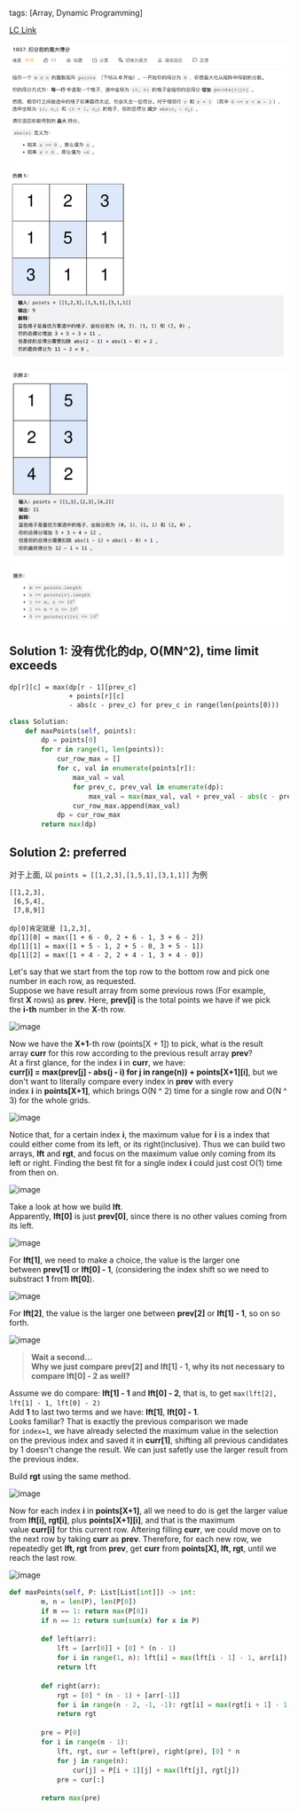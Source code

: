 tags: [Array, Dynamic Programming]

[LC Link](https://leetcode.cn/problems/maximum-number-of-points-with-cost/)

![](https://raw.githubusercontent.com/emmableu/image/master/202207220043952.png)

![](https://raw.githubusercontent.com/emmableu/image/master/202207220048757.png)

## Solution 1: 没有优化的dp, O(MN^2), time limit exceeds
```
dp[r][c] = max(dp[r - 1][prev_c]
			   + points[r][c]
			   - abs(c - prev_c) for prev_c in range(len(points[0)))
```

```python
class Solution:
	def maxPoints(self, points):
		dp = points[0]
		for r in range(1, len(points)):
			cur_row_max = []
			for c, val in enumerate(points[r]):
				max_val = val
				for prev_c, prev_val in enumerate(dp):
					max_val = max(max_val, val + prev_val - abs(c - prev_c))
				cur_row_max.append(max_val)
			dp = cur_row_max
		return max(dp)
```


## Solution 2: preferred
对于上面, 以 `points = [[1,2,3],[1,5,1],[3,1,1]]` 为例

```
[[1,2,3],
 [6,5,4],
 [7,8,9]]
 
dp[0]肯定就是 [1,2,3],
dp[1][0] = max([1 + 6 - 0, 2 + 6 - 1, 3 + 6 - 2])
dp[1][1] = max([1 + 5 - 1, 2 + 5 - 0, 3 + 5 - 1])
dp[1][2] = max([1 + 4 - 2, 2 + 4 - 1, 3 + 4 - 0])
```


Let's say that we start from the top row to the bottom row and pick one number in each row, as requested.  
Suppose we have result array from some previous rows (For example, first **X** rows) as **prev**. Here, **prev[i]** is the total points we have if we pick the **i-th** number in the **X**-th row.

![image](https://assets.leetcode.com/users/images/8cbe8fdc-55c6-4629-9d76-acb88de4aac5_1651327285.2736592.png)

Now we have the **X+1**-th row (points[X + 1]) to pick, what is the result array **curr** for this row according to the previous result array **prev**?  
At a first glance, for the index **i** in **curr**, we have:  
**curr[i] = max(prev[j] - abs(j - i) for j in range(n)) + points[X+1][i]**, but we don't want to literally compare every index in **prev** with every index **i** in **points[X+1]**, which brings O(N ^ 2) time for a single row and O(N ^ 3) for the whole grids.

![image](https://assets.leetcode.com/users/images/1f076567-5fbc-4203-af98-1d463e4722ee_1651327294.0604868.png)

Notice that, for a certain index **i**, the maximum value for **i** is a index that could either come from its left, or its right(inclusive). Thus we can build two arrays, **lft** and **rgt**, and focus on the maximum value only coming from its left or right. Finding the best fit for a single index **i** could just cost O(1) time from then on.

![image](https://assets.leetcode.com/users/images/19088d33-9447-4727-8728-514f0c7f041f_1651327304.4782481.png)

Take a look at how we build **lft**.  
Apparently, **lft[0]** is just **prev[0]**, since there is no other values coming from its left.

![image](https://assets.leetcode.com/users/images/a86e7828-0495-4ab7-a753-f3a0819fe642_1651327321.5416875.png)

For **lft[1]**, we need to make a choice, the value is the larger one between **prev[1]** or **lft[0] - 1**, (considering the index shift so we need to substract **1** from **lft[0]**).

![image](https://assets.leetcode.com/users/images/dee3e134-d5fc-4140-a4d4-43dfd0d0785a_1651327334.5943615.png)

For **lft[2]**, the value is the larger one between **prev[2]** or **lft[1] - 1**, so on so forth.

![image](https://assets.leetcode.com/users/images/2922aa49-05e2-4618-817d-34617be30389_1651327340.3885162.png)

> **Wait a second...**  
> **Why we just compare prev[2] and lft[1] - 1, why its not necessary to compare lft[0] - 2 as well?**

Assume we do compare: **lft[1] - 1** and **lft[0] - 2**, that is, to get `max(lft[2], lft[1] - 1, lft[0] - 2)`  
Add **1** to last two terms and we have: **lft[1]**, **lft[0] - 1**.  
Looks familiar? That is exactly the previous comparison we made for `index=1`, we have already selected the maximum value in the selection on the previous index and saved it in **curr[1]**, shifting all previous candidates by 1 doesn't change the result. We can just safetly use the larger result from the previous index.

Build **rgt** using the same method.

![image](https://assets.leetcode.com/users/images/217aa899-811d-44be-8d85-316e84d23be3_1651327348.3117893.png)

Now for each index **i** in **points[X+1]**, all we need to do is get the larger value from **lft[i], rgt[i]**, plus **points[X+1][i]**, and that is the maximum value **curr[i]** for this current row. Aftering filling **curr**, we could move on to the next row by taking **curr** as **prev**. Therefore, for each new row, we repeatedly get **lft, rgt** from **prev**, get **curr** from **points[X], lft, rgt**, until we reach the last row.

![image](https://assets.leetcode.com/users/images/cbac3d46-47f2-4541-a595-e27b3bf6bf8f_1651327356.6044252.png)

```python
def maxPoints(self, P: List[List[int]]) -> int:
        m, n = len(P), len(P[0])
        if m == 1: return max(P[0])
        if n == 1: return sum(sum(x) for x in P)
        
        def left(arr):
            lft = [arr[0]] + [0] * (n - 1)
            for i in range(1, n): lft[i] = max(lft[i - 1] - 1, arr[i])
            return lft
        
        def right(arr):
            rgt = [0] * (n - 1) + [arr[-1]]
            for i in range(n - 2, -1, -1): rgt[i] = max(rgt[i + 1] - 1, arr[i])
            return rgt
        
        pre = P[0]
        for i in range(m - 1):
            lft, rgt, cur = left(pre), right(pre), [0] * n
            for j in range(n):
                cur[j] = P[i + 1][j] + max(lft[j], rgt[j])
            pre = cur[:]

        return max(pre)
```